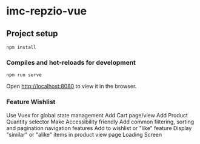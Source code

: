 # imc-repzio-vue

## Project setup

```
npm install
```

### Compiles and hot-reloads for development

```
npm run serve
```

Open [http://localhost:8080](http://localhost:8080) to view it in the browser.

### Feature Wishlist

Use Vuex for global state management
Add Cart page/view
Add Product Quantity selector
Make Accessibility friendly
Add common filtering, sorting and pagination navigation features
Add to wishlist or "like" feature
Display "similar" or "alike" items in product view page
Loading Screen
